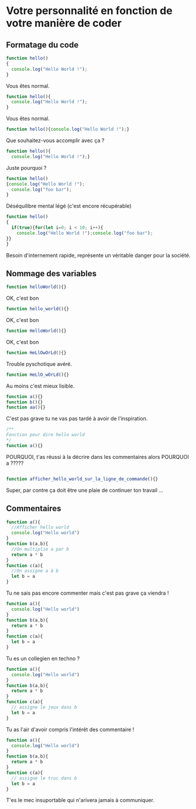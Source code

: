# Votre personnalité en fonction de votre manière de coder
## Formatage du code
```js
function hello()
{
  console.log("Hello World !");
}
```
Vous êtes normal.
```js
function hello(){
  console.log("Hello World !");
}
```
Vous êtes normal.
```js
function hello(){console.log("Hello World !");}
```
Que souhaitez-vous accomplir avec ça ?
```js
function hello(){
  console.log("Hello World !");}
```
Juste pourquoi ?
```js
function hello()
{console.log("Hello World !");
  console.log("foo bar");
}
```
Déséquilibre mental légé (c'est encore récupérable)
```js
function hello()
{
  if(true){for(let i=0; i < 10; i++){
    console.log("Hello World !");console.log("foo bar");
}}
}
```
Besoin d'internement rapide, représente un véritable danger pour la société.
## Nommage des variables
```js
function helloWorld(){}
```
OK, c'est bon
```js
function hello_world(){}
```
OK, c'est bon
```js
function HelloWorld(){}
```
OK, c'est bon
```js
function HeLlOwOrLd(){}
```
Trouble pyschotique avéré.
```js
function HeLlO_wOrLd(){}
```
Au moins c'est mieux lisible.
```js
function a(){}
function b(){}
function aa(){}
```
C'est pas grave tu ne vas pas tardé à avoir de l'inspiration.
```js
/**
Fonction pour dire hello world
*/
function a(){}
```
POURQUOI, t'as réussi à la décrire dans les commentaires alors POURQUOI a ?????
```js

function afficher_hello_world_sur_la_ligne_de_commande(){}
```
Super, par contre ça doit être une plaie de continuer ton travail ...
## Commentaires
```js
function a(){
  //Afficher hello world
  console.log("Hello world")
}
function b(a,b){
  //On multiplie a par b
  return a * b
}
function c(a){
  //On assigne a à b
  let b = a
}
```
Tu ne sais pas encore commenter mais c'est pas grave ça viendra !
```js
function a(){
  console.log("Hello world")
}
function b(a,b){
  return a * b
}
function c(a){
  let b = a
}
```
Tu es un collegien en techno ?
```js
function a(){
  console.log("Hello world")
}
function b(a,b){
  return a * b
}
function c(a){
  // assigne le jeux dans b
  let b = a
}
```
Tu as l'air d'avoir compris l'intérêt des commentaire !

```js
function a(){
  console.log("Hello world")
}
function b(a,b){
  return a * b
}
function c(a){
  // assigne le truc dans b
  let b = a
}
```
T'es le mec insuportable qui n'arivera jamais à communiquer.


















